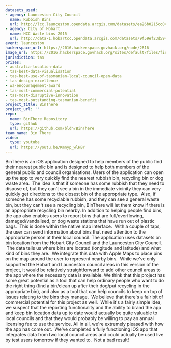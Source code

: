 ```yaml
---
datasets_used:
- agency: Launceston City Council
  name: Rubbish Bins
  url: http://lcc.launceston.opendata.arcgis.com/datasets/ea26b0215cc04ba49aec0480a61459a8_0
- agency: City of Hobart
  name: HCC Waste bins 2015
  url: http://data-1.hobartcc.opendata.arcgis.com/datasets/9f59ef23d594497faf422d4721d95839_0
event: launceston
hackerspace_url: https://2016.hackerspace.govhack.org/node/2816
image_url: https://2016.hackerspace.govhack.org/sites/default/files/field/image/BinLogo-01_0.png
jurisdiction: tas
prizes:
- australia-location-data
- tas-best-data-visualisation
- tas-best-use-of-tasmanian-local-council-open-data
- tas-design-excellence
- wa-encouragement-award
- tas-most-commercial-potential
- tas-most-disruptive-innovation
- tas-most-outstanding-tasmanian-benefit
project_title: BinThere
project_url: ''
repo:
  name: BinThere Repository
  type: github
  url: https://github.com/bldh/BinThere
team_name: Bin There
video:
  type: youtube
  url: https://youtu.be/Kmnyp_wlHBY
---
```


BinThere is an iOS application designed to help members of the public find their nearest public bin and is designed to help both members of the general public and council organisations.
Users of the application can open up the app to very quickly find the nearest rubbish bin, recycling bin or dog waste area.  The idea is that if someone has some rubbish that they need to dispose of, but they can't see a bin in the immediate vicinity they can very quickly get directions to the closest bin of the appropriate type.  Also, if someone has some recyclable rubbish, and they can see a general waste bin, but they can't see a recycling bin, BinThere will let them know if there is an appropriate recycling bin nearby.
In addition to helping people find bins, the app also enables users to report bins that are full/overflowing, damaged/vandalised, or dog waste stations that have run out of plastic bags.  This is done within the native map interface.  With a couple of taps, the user can send information about bins that need attention to the appropriate person at their local council.
The application uses datasets on bin location from the Hobart City Council and the Launceston City Council.  The data tells us where bins are located (longitude and latitude) and what kind of bins they are.  We integrate this data with Apple Maps to place pins on the map around the user to represent nearby bins.  While we've only supported the Hobart and Launceston council areas in this version of the project, it would be relatively straightforward to add other council areas to the app where the necessary data is available.
We think that this project has some great potential as a tool that can help ordinary people who want to do the right thing (find a bin/clean up after their dog/put recycling in the appropriate bin), and also as a tool that can help councils to keep on top of issues relating to the bins they manage.  We believe that there's a fair bit of commercial potential for this project as well.  While it's a fairly simple idea, we suspect that the reporting functionality and the ability to brand the app and keep bin location data up to date would actually be quite valuable to local councils and that they would probably be willing to pay an annual licensing fee to use the service.
All in all, we're extremely pleased with how the app has come out.  We've completed a fully functioning iOS app that integrates data from two local council areas and could actually be used live by test users tomorrow if they wanted to.  Not a bad result!